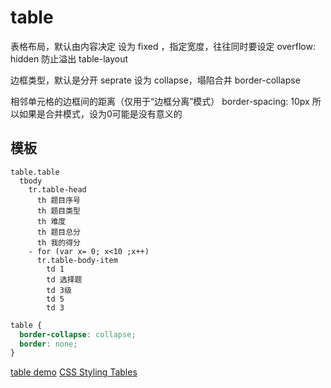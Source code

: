 # table

表格布局，默认由内容决定
设为 fixed ，指定宽度，往往同时要设定 overflow: hidden 防止溢出
table-layout 

边框类型，默认是分开 seprate
设为 collapse，塌陷合并
border-collapse

相邻单元格的边框间的距离（仅用于“边框分离”模式）
border-spacing: 10px
所以如果是合并模式，设为0可能是没有意义的

## 模板

```pug
table.table
  tbody
    tr.table-head
      th 题目序号
      th 题目类型
      th 难度
      th 题目总分
      th 我的得分
    - for (var x= 0; x<10 ;x++)
      tr.table-body-item
        td 1
        td 选择题
        td 3级
        td 5
        td 3
```

```css
table {
  border-collapse: collapse;
  border: none;
}
```

[table demo](https://codepen.io/cyio/pen/vvYrVL)
[CSS Styling Tables](https://www.w3schools.com/css/css_table.asp)

